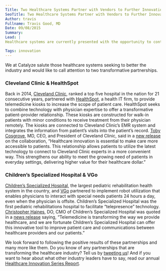 ```yaml
---
Title: Two Healthcare Systems Partner with Vendors to Further Innovation
SeoTitle: Two Healthcare Systems Partner with Vendors to Further Innovation
Author: travis
Fullname: Travis Good, MD
Date: 09/08/2015
Summary: 
Lead: |
Healthcare systems are currently presented with the opportunity to contribute towards worthwhile innovations. The intersection currently happening between domains is disrupting the industry, allowing healthcare enterprises to leverage their influence to control costs and quality of patient care. There are cogent forces driving these disruptive innovations such as the need for economical, intuitive, and automated products and services. One way that healthcare providers can drive this innovation is through strategic partnerships with vendors. 

Tags: innovation
---
```

We at Catalyze salute those healthcare systems seeking to better the industry and would like to call attention to two transformative partnerships.

### Cleveland Clinic & HealthSpot
Back in 2014, [Cleveland Clinic](http://my.clevelandclinic.org/), ranked a top five hospital in the nation for 21 consecutive years, partnered with [HealthSpot](https://www.healthspot.net/), a health IT firm, to provide telemedicine kiosks to increase the scope of patient care. HealthSpot seeks to combine technology with physician expertise to offer a transformative patient-provider relationship. These kiosks are constructed for walk-in patients with minor conditions to receive treatment from their physician remotely. The kiosks are connected to Cleveland Clinic’s EMR system and integrates the information from patient’s visits into the patient’s record. [Toby Cosgrove](https://www.linkedin.com/today/author/205372152-Toby-Cosgrove?trk=mp-details-footer-follow), MD, CEO, and President of Cleveland Clinic, said in a [new release](http://my.clevelandclinic.org/about-cleveland-clinic/newsroom/releases-videos-newsletters/2014-5-12-cleveland-clinic-healthspot-to-expand-telehealth-capabilities-through-walk-in-kiosks) on the collaboration, “Healthcare innovation is essential to make care more accessible to patients. This relationship allows patients to utilize the latest technology to connect to Cleveland Clinic experts in a more convenient way. This strengthens our ability to meet the growing need of patients in everyday settings, delivering higher value for their healthcare dollar.”

### Children’s Specialized Hospital & VGo
[Children’s Specialized Hospital](http://www.childrens-specialized.org/), the largest pediatric rehabilitation health system in the country, and [VGo](http://www.vgocom.com/) partnered to implement robot utilization that enables physicians to interact with special needs patients 24 hours a day, even when the physician is offsite. Children’s Specialized Hospital was the first pediatric rehabilitations hospital to facilitate “telepresence” technology. [Christopher Haines](https://www.linkedin.com/profile/view?id=ADEAAAMIaWwB4eTN9PbKbCndV9vLg300eGQoTPQ&authType=NAME_SEARCH&authToken=42Is&locale=en_US&srchid=496548951441688278769&srchindex=6&srchtotal=222&trk=vsrp_people_res_name&trkInfo=VSRPsearchId%3A496548951441688278769%2CVSRPtargetId%3A50882924%2CVSRPcmpt%3Aprimary%2CVSRPnm%3Atrue%2CauthType%3ANAME_SEARCH), DO, CMO of Children’s Specialized Hospital was quoted in a [news release](http://www.childrens-specialized.org/Newsroom/News/Childrens-Specialized-Hospital-Uses-VGo-Robot-T.aspx) saying, “Telemedicine is transforming the way we provide healthcare, and we are fortunate Children’s Specialized Hospital can offer this innovative tool to improve patient care and communications between healthcare providers and our patients.” 

We look forward to following the positive results of these partnerships and many more like them. Do you know of any partnerships that are transforming the healthcare industry? Tell us by [tweeting us](https://twitter.com/catalyzeio)! And if you want to hear about what other industry leaders have to say, read our annual [Healthcare Innovation Series Report](https://catalyze.io/innovation/2015).

